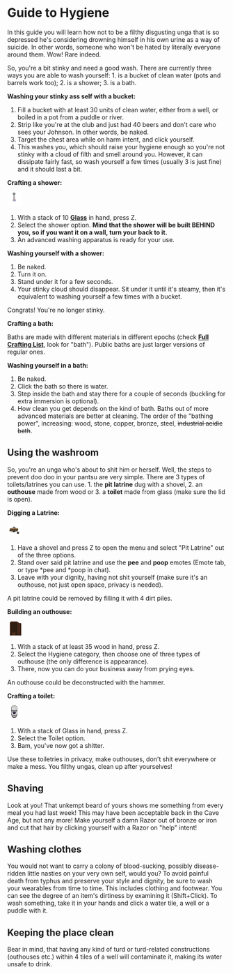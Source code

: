 # Guide to Hygiene

In this guide you will learn how not to be a filthy disgusting unga that
is so depressed he's considering drowning himself in his own urine as a
way of suicide. In other words, someone who won't be hated by literally
everyone around them. Wow! Rare indeed.

So, you're a bit stinky and need a good wash. There are currently three ways you are able to wash yourself: 1. is a bucket of clean water (pots
and barrels work too); 2. is a shower; 3. is a bath.

**Washing your stinky ass self with a bucket:**

1.  Fill a bucket with at least 30 units of clean water, either from a
    well, or boiled in a pot from a puddle or river.
2.  Strip like you're at the club and just had 40 beers and don't care
    who sees your Johnson. In other words, be naked.
3.  Target the chest area while on harm intent, and click yourself.
4.  This washes you, which should raise your hygiene enough so you're
    not stinky with a cloud of filth and smell around you. However, it
    can dissipate fairly fast, so wash yourself a few times (usually 3
    is just fine) and it should last a bit.

**Crafting a shower:**

<img src="assets/images/shower.png"><br>
1.  With a stack of 10 **[Glass](Full_Crafting_List#glass "wikilink")** in hand, press Z.
2.  Select the shower option. **Mind that the shower will be built BEHIND you, so if you want it on a wall, turn your back to it.**
3.  An advanced washing apparatus is ready for your use.

**Washing yourself with a shower:**

1.  Be naked.
2.  Turn it on.
3.  Stand under it for a few seconds.
4.  Your stinky cloud should disappear. Sit under it until it's
    steamy, then it's equivalent to washing yourself a few times with a
    bucket.

Congrats! You're no longer stinky.

**Crafting a bath:**

Baths are made with different materials in different epochs (check **[Full Crafting List](Full_Crafting_List "wikilink")**, look for "bath"). Public baths are just larger versions of regular ones.

**Washing yourself in a bath:**

1.  Be naked.
2.  Click the bath so there is water.
3.  Step inside the bath and stay there for a couple of seconds (buckling for extra immersion is optional).
4.  How clean you get depends on the kind of bath. Baths out of more advanced materials are better at cleaning. The order of the "bathing power", increasing: wood, stone, copper, bronze, steel, ~~industrial acidic bath~~.

## Using the washroom

So, you're an unga who's about to shit him or herself. Well, the steps
to prevent doo doo in your pantsu are very simple. There are 3 types of
toilets/latrines you can use. 1. the **pit latrine** dug with a shovel, 2.
an **outhouse** made from wood or 3. a **toilet** made from glass (make sure the
lid is open).

**Digging a Latrine:**

<img src="assets/images/pit_latrine.png"><br>
1.  Have a shovel and press Z to open the menu and select "Pit Latrine"
    out of the three options.
2.  Stand over said pit latrine and use the **pee** and **poop** emotes (Emote tab, or type *pee and *poop in chat).
3.  Leave with your dignity, having not shit yourself (make sure it's an
    outhouse, not just open space, privacy is needed).
    
A pit latrine could be removed by filling it with 4 dirt piles.

**Building an outhouse:**

<img src="assets/images/outhouse.png"><br>
1.  With a stack of at least 35 wood in hand, press Z.
2.  Select the Hygiene category, then choose one of three types of
    outhouse (the only difference is appearance).
3.  There, now you can do your business away from prying eyes.

An outhouse could be deconstructed with the hammer.

**Crafting a toilet:**

<img src="assets/images/toilet.png"><br>
1.  With a stack of Glass in hand, press Z.
2.  Select the Toilet option.
3.  Bam, you've now got a shitter.

Use these toiletries in privacy, make outhouses, don't shit everywhere
or make a mess. You filthy ungas, clean up after yourselves!

## Shaving

Look at you! That unkempt beard of yours shows me something from every
meal you had last week! This may have been acceptable back in the Cave
Age, but not any more! Make yourself a damn Razor out of bronze or iron
and cut that hair by clicking yourself with a Razor on "help" intent!

## Washing clothes

You would not want to carry a colony of blood-sucking, possibly
disease-ridden little nasties on your very own self, would you? To avoid
painful death from typhus and preserve your style and dignity, be sure
to wash your wearables from time to time. This includes clothing and
footwear. You can see the degree of an item's dirtiness by examining it
(Shift+Click). To wash something, take it in your hands and click a
water tile, a well or a puddle with it.

## Keeping the place clean

Bear in mind, that having any kind of turd or turd-related constructions
(outhouses etc.) within 4 tiles of a well will contaminate it, making
its water unsafe to drink.
